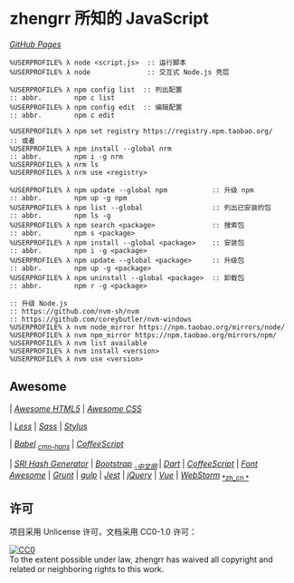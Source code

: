 # zhengrr 所知的 JavaScript

[*GitHub Pages*](https://afoolsbag.github.io/rrJavaScript/)

```cmder
%USERPROFILE% λ node <script.js>  :: 运行脚本
%USERPROFILE% λ node              :: 交互式 Node.js 壳层

%USERPROFILE% λ npm config list  :: 列出配置
:: abbr.        npm c list
%USERPROFILE% λ npm config edit  :: 编辑配置
:: abbr.        npm c edit

%USERPROFILE% λ npm set registry https://registry.npm.taobao.org/
:: 或者
%USERPROFILE% λ npm install --global nrm
:: abbr.        npm i -g nrm
%USERPROFILE% λ nrm ls
%USERPROFILE% λ nrm use <registry>

%USERPROFILE% λ npm update --global npm           :: 升级 npm
:: abbr.        npm up -g npm
%USERPROFILE% λ npm list --global                 :: 列出已安装的包
:: abbr.        npm ls -g
%USERPROFILE% λ npm search <package>              :: 搜索包
:: abbr.        npm s <package>
%USERPROFILE% λ npm install --global <package>    :: 安装包
:: abbr.        npm i -g <package>
%USERPROFILE% λ npm update --global <package>     :: 升级包
:: abbr.        npm up -g <package>
%USERPROFILE% λ npm uninstall --global <package>  :: 卸载包
:: abbr.        npm r -g <package>

:: 升级 Node.js
:: https://github.com/nvm-sh/nvm
:: https://github.com/coreybutler/nvm-windows
%USERPROFILE% λ nvm node_mirror https://npm.taobao.org/mirrors/node/
%USERPROFILE% λ nvm npm_mirror https://npm.taobao.org/mirrors/npm/
%USERPROFILE% λ nvm list available
%USERPROFILE% λ nvm install <version>
%USERPROFILE% λ nvm use <version>
```

## Awesome

| [*Awesome HTML5*](https://github.com/diegocard/awesome-html5)
| [*Awesome CSS*](https://github.com/awesome-css-group/awesome-css)

| [*Less*](http://lesscss.org/)
| [*Sass*](https://sass-lang.com/)
| [*Stylus*](http://stylus-lang.com/)

| [*Babel*](https://babeljs.io/) <sub>
      [*cmn-hans*](https://babeljs.cn/) </sub>
| [*CoffeeScript*](https://coffeescript.org/)

| [*SRI Hash Generator*](https://www.srihash.org)
| [*Bootstrap*](https://getbootstrap.com/) <sub>
      [*-中文网*](http://www.bootcss.com/) </sub>
| [*Dart*](https://dartlang.org/)
| [*CoffeeScript*](https://coffeescript.org/)
| [*Font Awesome*](https://fontawesome.com/)
| [*Grunt*](https://gruntjs.com/)
| [*gulp*](https://gulpjs.com/)
| [*Jest*](https://jestjs.io/)
| [*jQuery*](https://jquery.com/)
| [*Vue*](https://vuejs.org/)
| [*WebStorm*](https://jetbrains.com/webstorm/) <sub>
      [*zh_cn *](https://github.com/pingfangx/jetbrains-in-chinese/tree/master/WebStorm) </sub>

## 许可

项目采用 Unlicense 许可，文档采用 CC0-1.0 许可：

<p xmlns:dct="https://purl.org/dc/terms/">
  <a rel="license"
     href="https://creativecommons.org/publicdomain/zero/1.0/">
    <img src="https://licensebuttons.net/p/zero/1.0/88x31.png" style="border-style: none;" alt="CC0" />
  </a>
  <br />
  To the extent possible under law,
  <span resource="[_:publisher]" rel="dct:publisher">
    <span property="dct:title">zhengrr</span></span>
  has waived all copyright and related or neighboring rights to this work.
</p>
